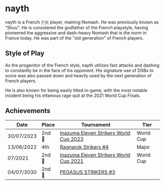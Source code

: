 # nayth

nayth is a French :fr: player, maining Nomash. He was previously known as "Shuu".
He is considered the godfather of the French playstyle, having pioneered
the aggressive and dash-heavy Nomash that is the norm in France today.
He was part of the "old generation" of French players.

## Style of Play

As the progenitor of the French style, nayth utilizes fast attacks and dashing
to constantly be in the face of his opponent. His signature use of DSBs to score
was also passed down and heavily used by the next generation of French players.

He is also known for being easily titled in-game, with the most notable incident being
his infamous rage quit at the 2021 World Cup Finals.

## Achievements

| Date | Place | Tournament | Tier |
| - | - | - | - |
| 30/07/2023 |2nd :2nd_place_medal: | [Inazuma Eleven Strikers World Cup 2023](../../tournaments/worldcup23.md) | World Cup |
| 13/06/2022 | 4th | [Ragnarok Strikers #4](../../tournaments/ragna/ragna4.md) | Major |
| 07/2021 |2nd :2nd_place_medal: | [Inazuma Eleven Strikers World Cup 2021](../../tournaments/worldcup21.md) | World Cup |
| 04/07/3030 | 2nd :2nd_place_medal: | [PEGASUS STRIKERS #3](../../tournaments/pegasus/pegasus3.md) |
